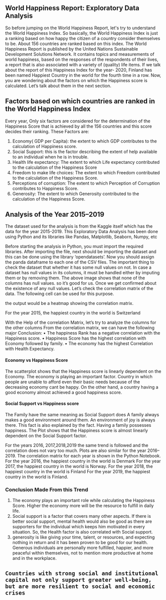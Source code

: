 ## World Happiness Report: Exploratory Data Analysis 

So before jumping on the World Happiness Report, let's try to understand the World Happiness Index. So basically, the World Happiness Index is just a ranking based on how happy the citizen of a country consider themselves to be. About 156 countries are ranked based on this index.
The World Happiness Report is published by the United Nations Sustainable Development Solutions Network. It contains topics and measurements of world happiness, based on the responses of the respondents of their lives, a report that is also associated with a variety of (quality) life items.
If we talk about the report of this Happiness Index for the year- 2020, Finland has been named Happiest Country in the world for the fourth time in a row.
Now, you are wondering about the factors on which the Happiness score is calculated. Let’s talk about them in the next section.

## Factors based on which countries are ranked in the World Happiness Index

Every year, Only six factors are considered for the determination of the Happiness Score that is achieved by all the 156 countries and this score decides their ranking. These Factors are:
1.	Economy( GDP per Capita): the extent to which GDP contributes to the calculation of Happiness score.
2.	Social Support: this is the factor describing the extent of help available to an individual when he is in trouble.
3.	Health life expectancy: The extent to which Life expectancy contributed to the calculation of the Happiness Score
4.	Freedom to make life choices: The extent to which Freedom contributed to the calculation of the Happiness Score.
5.	Perceptions of corruption: The extent to which Perception of Corruption contributes to Happiness Score.
6.	Generosity: The extent to which Generosity contributed to the calculation of the Happiness Score.


## Analysis of the Year 2015–2019
The dataset used for the analysis is from the Kaggle itself which has the data for the year 2015-2019.
This Exploratory Data Analysis has been done using Python and its libraries like Pandas, Matplotlib, Seaborn, Numpy, etc
 
Before starting the analysis in Python, you must import the required libraries. After importing the file, next should be importing the dataset and this can be done using the library ‘opendatasets’. Now you should assign the panda dataframe to each one of the CSV files.
The important thing to check the dataset that whether it has some null values on not. In case a dataset has null values in its columns, it must be handled either by imputing them or by removing them.
 The above image shows that none of the columns has null values. so it’s good for us.
Once we get confirmed about the existence of any null values. Let’s check the correlation matrix of the data. The following cell can be used for this purpose.
 
the output would be a heatmap showing the correlation matrix.
 
For the year 2015, the happiest country in the world is Switzerland

With the Help of the correlation Matrix, let’s try to analyze the columns for the other columns
From the  correlation matrix, we can have the following major Conclusion:
•	The happiness Rank has a negative correlation with the Happiness score.
•	Happiness Score has the highest correlation with Economy followed by family.
•	The economy has the highest Correlation with Health Expectancy.

#### Economy vs Happiness Score
 

The scatterplot shows that the Happiness score is linearly dependent on the Economy. The economy is playing an important factor. Country in which people are unable to afford even their basic needs because of the decreasing economy cant be happy. On the other hand, a country having a good economy almost achieved a good happiness score.

#### Social Support vs Happiness score
The Family have the same meaning as Social Support does
A family always makes a good environment around them. An environment of joy is always there. This fact is also explained by the fact. Having a family possesses happiness. The Plot shows that the Happiness score is almost linearly dependent on the Social Support factor.

 
For the years 2016, 2017,2018,2019 the same trend is followed and the correlation does not vary too much. Plots are also similar for the year 2016–2019. The correlation matrix for each year is shown in the Python Notebook.
For the year 2016, the happiest country in the world is Denmark
For the year 2017, the happiest country in the world is Norway.
For the year 2018, the happiest country in the world is Finland
For the year 2019, the happiest country in the world is Finland.
 
### Conclusion Made From this Trend
1.	The economy plays an important role while calculating the Happiness Score. Higher the economy more will be the resource to fulfill in daily life.
2.	Social support is a factor that covers many other aspects. If there is better social support, mental health would also be good as there are supporters for the individual which keeps him motivated in every situation. So, the Health factor is also correlated with Social support.
3.	generosity is like giving your time, talent, or resources, and expecting nothing in return and it has been proven to be good for our health. Generous individuals are personally more fulfilled, happier, and more peaceful within themselves, not to mention more productive at home and in the workplace.

## `Countries with strong social and institutional capital not only support greater well-being, but are more resilient to social and economic crises`



